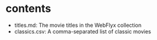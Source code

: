 # contents

- titles.md: The movie titles in the WebFlyx collection
- classics.csv: A comma-separated list of classic movies

